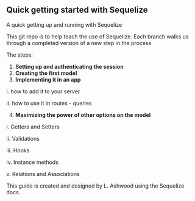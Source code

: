 ## Quick getting started with Sequelize

A quick getting up and running with Sequelize

This git repo is to help teach the use of Sequelize. Each branch walks us through a completed version of a new step in the process

The steps:

1. **Setting up and authenticating the session**
2. **Creating the first model**
3. **Implementing it in an app**

  i. how to add it to your server

  ii. how to use it in routes - queries

4. **Maximizing the power of other options on the model**

  i. Getters and Setters

  ii. Validations

  iii. Hooks

  iv. Instance methods

  v. Relations and Associations


This guide is created and designed by L. Ashwood using the Sequelize docs.
